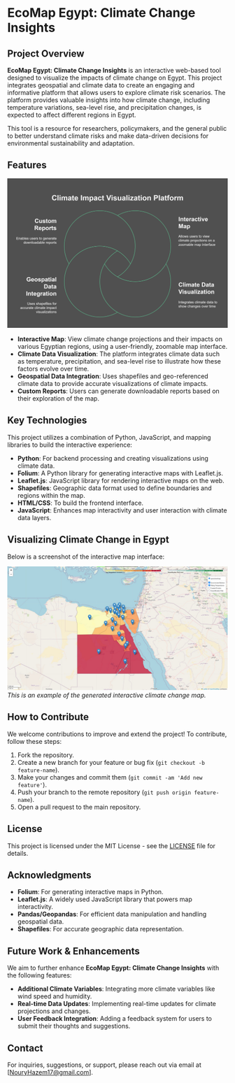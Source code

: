 # EcoMap Egypt: Climate Change Insights

## Project Overview

**EcoMap Egypt: Climate Change Insights** is an interactive web-based tool designed to visualize the impacts of climate change on Egypt. This project integrates geospatial and climate data to create an engaging and informative platform that allows users to explore climate risk scenarios. The platform provides valuable insights into how climate change, including temperature variations, sea-level rise, and precipitation changes, is expected to affect different regions in Egypt.

This tool is a resource for researchers, policymakers, and the general public to better understand climate risks and make data-driven decisions for environmental sustainability and adaptation.

## Features

![Map Features](Features.png)

- **Interactive Map**: View climate change projections and their impacts on various Egyptian regions, using a user-friendly, zoomable map interface.
- **Climate Data Visualization**: The platform integrates climate data such as temperature, precipitation, and sea-level rise to illustrate how these factors evolve over time.
- **Geospatial Data Integration**: Uses shapefiles and geo-referenced climate data to provide accurate visualizations of climate impacts.
- **Custom Reports**: Users can generate downloadable reports based on their exploration of the map.


## Key Technologies

This project utilizes a combination of Python, JavaScript, and mapping libraries to build the interactive experience:

- **Python**: For backend processing and creating visualizations using climate data.
- **Folium**: A Python library for generating interactive maps with Leaflet.js.
- **Leaflet.js**: JavaScript library for rendering interactive maps on the web.
- **Shapefiles**: Geographic data format used to define boundaries and regions within the map.
- **HTML/CSS**: To build the frontend interface.
- **JavaScript**: Enhances map interactivity and user interaction with climate data layers.


## Visualizing Climate Change in Egypt

Below is a screenshot of the interactive map interface:

![Map Screenshot](Map.jpeg)  
*This is an example of the generated interactive climate change map.*


## How to Contribute

We welcome contributions to improve and extend the project! To contribute, follow these steps:

1. Fork the repository.
2. Create a new branch for your feature or bug fix (`git checkout -b feature-name`).
3. Make your changes and commit them (`git commit -am 'Add new feature'`).
4. Push your branch to the remote repository (`git push origin feature-name`).
5. Open a pull request to the main repository.



## License

This project is licensed under the MIT License - see the [LICENSE](LICENSE) file for details.


## Acknowledgments

- **Folium**: For generating interactive maps in Python.
- **Leaflet.js**: A widely used JavaScript library that powers map interactivity.
- **Pandas/Geopandas**: For efficient data manipulation and handling geospatial data.
- **Shapefiles**: For accurate geographic data representation.


## Future Work & Enhancements

We aim to further enhance **EcoMap Egypt: Climate Change Insights** with the following features:

- **Additional Climate Variables**: Integrating more climate variables like wind speed and humidity.
- **Real-time Data Updates**: Implementing real-time updates for climate projections and changes.
- **User Feedback Integration**: Adding a feedback system for users to submit their thoughts and suggestions.


## Contact

For inquiries, suggestions, or support, please reach out via email at [NouryHazem17@gmail.com].

